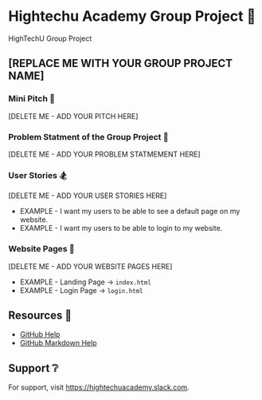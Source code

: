 # Hightechu Academy Group Project :metal:

HighTechU Group Project

## [REPLACE ME WITH YOUR GROUP PROJECT NAME]

### Mini Pitch :ghost:

[DELETE ME - ADD YOUR PITCH HERE]

### Problem Statment of the Group Project :mega:

[DELETE ME - ADD YOUR PROBLEM STATMEMENT HERE]

### User Stories :snowboarder:

[DELETE ME - ADD YOUR USER STORIES HERE]

* EXAMPLE - I want my users to be able to see a default page on my website.
* EXAMPLE - I want my users to be able to login to my website.

### Website Pages :speedboat:

[DELETE ME - ADD YOUR WEBSITE PAGES HERE]

* EXAMPLE - Landing Page -> `index.html`
* EXAMPLE - Login Page -> `login.html`

## Resources :blue_book:

* [GitHub Help](https://help.github.com/)
* [GitHub Markdown Help](https://help.github.com/en/articles/basic-writing-and-formatting-syntax)

## Support :grey_question:

For support, visit https://hightechuacademy.slack.com.
